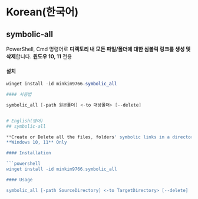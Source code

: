 # Korean(한국어)
## symbolic-all

PowerShell, Cmd 명령어로 **디렉토리 내 모든 파일/폴더에 대한 심볼릭 링크를 생성 및 삭제**합니다.
**윈도우 10, 11** 전용

#### 설치

```powershell
winget install -id minkim9766.symbolic_all

#### 사용법

symbolic_all [-path 원본폴더] <-to 대상폴더> [--delete]


# English(영어)
## symbolic-all

**Create or Delete all the files, folders' symbolic links in a directory** using Powershell, Cmd
**Windows 10, 11** Only

#### Installation

```powershell
winget install -id minkim9766.symbolic_all

#### Usage

symbolic_all [-path SourceDirectory] <-to TargetDirectory> [--delete]
